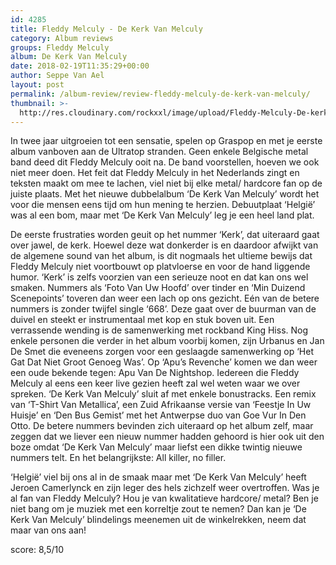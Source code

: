 ```yaml
---
id: 4285
title: Fleddy Melculy - De Kerk Van Melculy
category: Album reviews
groups: Fleddy Melculy
album: De Kerk Van Melculy
date: 2018-02-19T11:35:29+00:00
author: Seppe Van Ael
layout: post
permalink: /album-review/review-fleddy-melculy-de-kerk-van-melculy/
thumbnail: >-
  http://res.cloudinary.com/rockxxl/image/upload/Fleddy-Melculy-De-kerk-van-Melculy-2CD.jpg
---
```

In twee jaar uitgroeien tot een sensatie, spelen op Graspop en met je eerste album vanboven aan de Ultratop stranden. Geen enkele Belgische metal band deed dit Fleddy Melculy ooit na. De band voorstellen, hoeven we ook niet meer doen. Het feit dat Fleddy Melculy in het Nederlands zingt en teksten maakt om mee te lachen, viel niet bij elke metal/ hardcore fan op de juiste plaats. Met het nieuwe dubbelalbum ‘De Kerk Van Melculy’ wordt het voor die mensen eens tijd om hun mening te herzien. Debuutplaat ‘Helgië’ was al een bom, maar met ‘De Kerk Van Melculy’ leg je een heel land plat.

De eerste frustraties worden geuit op het nummer ‘Kerk’, dat uiteraard gaat over jawel, de kerk. Hoewel deze wat donkerder is en daardoor afwijkt van de algemene sound van het album, is dit nogmaals het ultieme bewijs dat Fleddy Melculy niet voortbouwt op platvloerse en voor de hand liggende humor. ‘Kerk’ is zelfs voorzien van een serieuze noot en dat kan ons wel smaken. Nummers als ‘Foto Van Uw Hoofd’ over tinder en ‘Min Duizend Scenepoints’ toveren dan weer een lach op ons gezicht. Eén van de betere nummers is zonder twijfel single ‘668’. Deze gaat over de buurman van de duivel en steekt er instrumentaal met kop en stuk boven uit. Een verrassende wending is de samenwerking met rockband King Hiss. Nog enkele personen die verder in het album voorbij komen, zijn Urbanus en Jan De Smet die eveneens zorgen voor een geslaagde samenwerking op ‘Het Gat Dat Niet Groot Genoeg Was’. Op ‘Apu’s Revenche’ komen we dan weer een oude bekende tegen: Apu Van De Nightshop. Iedereen die Fleddy Melculy al eens een keer live gezien heeft zal wel weten waar we over spreken. ‘De Kerk Van Melculy’ sluit af met enkele bonustracks. Een remix van ‘T-Shirt Van Metallica’, een Zuid Afrikaanse versie van ‘Feestje In Uw Huisje’ en ‘Den Bus Gemist’ met het Antwerpse duo van Goe Vur In Den Otto. De betere nummers bevinden zich uiteraard op het album zelf, maar zeggen dat we liever een nieuw nummer hadden gehoord is hier ook uit den boze omdat ‘De Kerk Van Melculy’ maar liefst een dikke twintig nieuwe nummers telt. En het belangrijkste: All killer, no filler.

‘Helgië’ viel bij ons al in de smaak maar met ‘De Kerk Van Melculy’ heeft Jeroen Camerlynck en zijn leger des hels zichzelf weer overtroffen. Was je al fan van Fleddy Melculy? Hou je van kwalitatieve hardcore/ metal? Ben je niet bang om je muziek met een korreltje zout te nemen? Dan kan je ‘De Kerk Van Melculy’ blindelings meenemen uit de winkelrekken, neem dat maar van ons aan!

score: 8,5/10
